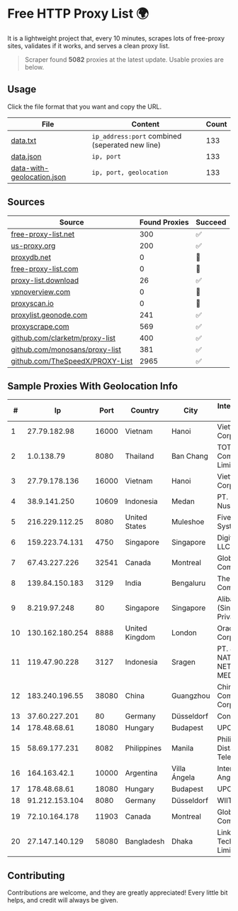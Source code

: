 
# Free HTTP Proxy List 🌍

It is a lightweight project that, every 10 minutes, scrapes lots of free-proxy sites, validates if it works, and serves a clean proxy list.


> Scraper found **5082** proxies at the latest update. Usable proxies are below.

## Usage

Click the file format that you want and copy the URL.


|File|Content|Count|
|----|-------|-----|
|[data.txt](https://raw.githubusercontent.com/themiralay/Proxy-List-World/master/data.txt)|`ip_address:port` combined (seperated new line)|133|
|[data.json](https://raw.githubusercontent.com/themiralay/Proxy-List-World/master/data.json)|`ip, port`|133|
|[data-with-geolocation.json](https://raw.githubusercontent.com/themiralay/Proxy-List-World/master/data-with-geolocation.json)|`ip, port, geolocation`|133|

## Sources

|Source|Found Proxies|Succeed|
|------|-------------|-------|
|[free-proxy-list.net](https://free-proxy-list.net)|300|✅|
|[us-proxy.org](https://www.us-proxy.org)|200|✅|
|[proxydb.net](http://proxydb.net)|0|🚫|
|[free-proxy-list.com](https://free-proxy-list.com/?page=&port=&type%5B%5D=http&type%5B%5D=https&up_time=0&search=Search)|0|🚫|
|[proxy-list.download](https://www.proxy-list.download/HTTP)|26|✅|
|[vpnoverview.com](https://vpnoverview.com/privacy/anonymous-browsing/free-proxy-servers)|0|🚫|
|[proxyscan.io](https://www.proxyscan.io)|0|🚫|
|[proxylist.geonode.com](https://proxylist.geonode.com/api/proxy-list?limit=300&page=1&sort_by=lastChecked&sort_type=desc&protocols=http,https)|241|✅|
|[proxyscrape.com](https://api.proxyscrape.com/v2/?request=displayproxies&protocol=http&timeout=10000&country=all&ssl=all&anonymity=all)|569|✅|
|[github.com/clarketm/proxy-list](https://raw.githubusercontent.com/clarketm/proxy-list/master/proxy-list-raw.txt)|400|✅|
|[github.com/monosans/proxy-list](https://raw.githubusercontent.com/monosans/proxy-list/main/proxies/http.txt)|381|✅|
|[github.com/TheSpeedX/PROXY-List](https://raw.githubusercontent.com/TheSpeedX/PROXY-List/master/http.txt)|2965|✅|


## Sample Proxies With Geolocation Info

|#|Ip|Port|Country|City|Internet Service Provider|
|-|--|----|-------|----|-------------------------|
|1|27.79.182.98|16000|Vietnam|Hanoi|Viettel Corporation|
|2|1.0.138.79|8080|Thailand|Ban Chang|TOT Public Company Limited|
|3|27.79.178.136|16000|Vietnam|Hanoi|Viettel Corporation|
|4|38.9.141.250|10609|Indonesia|Medan|PT. Media Antar Nusa|
|5|216.229.112.25|8080|United States|Muleshoe|Five Area Systems, LLC|
|6|159.223.74.131|4750|Singapore|Singapore|DigitalOcean, LLC|
|7|67.43.227.226|32541|Canada|Montreal|GloboTech Communications|
|8|139.84.150.183|3129|India|Bengaluru|The Constant Company, LLC|
|9|8.219.97.248|80|Singapore|Singapore|Alibaba Cloud (Singapore) Private Limited|
|10|130.162.180.254|8888|United Kingdom|London|Oracle Corporation|
|11|119.47.90.228|3127|Indonesia|Sragen|PT. JAWA POS NATIONAL NETWORK MEDIALINK|
|12|183.240.196.55|38080|China|Guangzhou|China Mobile Communications Corporation|
|13|37.60.227.201|80|Germany|Düsseldorf|Contabo GmbH|
|14|178.48.68.61|18080|Hungary|Budapest|UPC|
|15|58.69.177.231|8082|Philippines|Manila|Philippine Long Distance Telephone Co.|
|16|164.163.42.1|10000|Argentina|Villa Ángela|Interret Villa Angela SRL|
|17|178.48.68.61|18080|Hungary|Budapest|UPC|
|18|91.212.153.104|8080|Germany|Düsseldorf|WIIT AG|
|19|72.10.164.178|11903|Canada|Montreal|GloboTech Communications|
|20|27.147.140.129|58080|Bangladesh|Dhaka|Link3 Technologies Limited|



## Contributing

Contributions are welcome, and they are greatly appreciated! Every
little bit helps, and credit will always be given.

